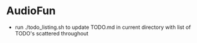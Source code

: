 # AudioFun
- run ./todo_listing.sh to update TODO.md in current directory with list of TODO's scattered throughout
